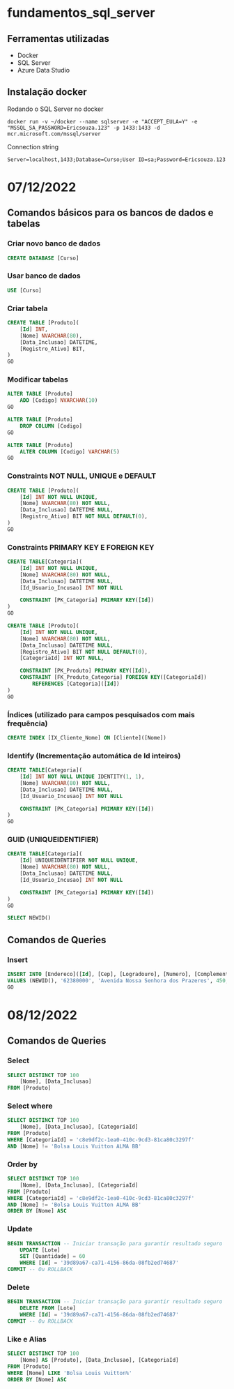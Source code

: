 # fundamentos_sql_server

## Ferramentas utilizadas
- Docker
- SQL Server
- Azure Data Studio

## Instalação docker
Rodando o SQL Server no docker

```docker run -v ~/docker --name sqlserver -e "ACCEPT_EULA=Y" -e "MSSQL_SA_PASSWORD=Ericsouza.123" -p 1433:1433 -d mcr.microsoft.com/mssql/server```

Connection string

```Server=localhost,1433;Database=Curso;User ID=sa;Password=Ericsouza.123```

# 07/12/2022
## Comandos básicos para os bancos de dados e tabelas

### Criar novo banco de dados
```SQL
CREATE DATABASE [Curso]
```

### Usar banco de dados
```SQL
USE [Curso]
```

### Criar tabela
```SQL
CREATE TABLE [Produto](
    [Id] INT,
    [Nome] NVARCHAR(80),
    [Data_Inclusao] DATETIME,
    [Registro_Ativo] BIT,
)
GO
```

### Modificar tabelas
```SQL
ALTER TABLE [Produto]
    ADD [Codigo] NVARCHAR(10)
GO

ALTER TABLE [Produto]
    DROP COLUMN [Codigo]
GO

ALTER TABLE [Produto]
    ALTER COLUMN [Codigo] VARCHAR(5)
GO
```

### Constraints NOT NULL, UNIQUE e DEFAULT
```SQL
CREATE TABLE [Produto](
    [Id] INT NOT NULL UNIQUE,
    [Nome] NVARCHAR(80) NOT NULL,
    [Data_Inclusao] DATETIME NULL,
    [Registro_Ativo] BIT NOT NULL DEFAULT(0),
)
GO  
```

### Constraints PRIMARY KEY E FOREIGN KEY
```SQL 
CREATE TABLE[Categoria](
    [Id] INT NOT NULL UNIQUE,
    [Nome] NVARCHAR(80) NOT NULL,
    [Data_Inclusao] DATETIME NULL,
    [Id_Usuario_Incusao] INT NOT NULL

    CONSTRAINT [PK_Categoria] PRIMARY KEY([Id])
)
GO

CREATE TABLE [Produto](
    [Id] INT NOT NULL UNIQUE,
    [Nome] NVARCHAR(80) NOT NULL,
    [Data_Inclusao] DATETIME NULL,
    [Registro_Ativo] BIT NOT NULL DEFAULT(0),
    [CategoriaId] INT NOT NULL,

    CONSTRAINT [PK_Produto] PRIMARY KEY([Id]),
    CONSTRAINT [FK_Produto_Categoria] FOREIGN KEY([CategoriaId])
        REFERENCES [Categoria]([Id])
)
GO 
```

### Índices (utilizado para campos pesquisados com mais frequência)
```SQL
CREATE INDEX [IX_Cliente_Nome] ON [Cliente]([Nome])
```

### Identify (Incrementação automática de Id inteiros)
```SQL
CREATE TABLE[Categoria](
    [Id] INT NOT NULL UNIQUE IDENTITY(1, 1),
    [Nome] NVARCHAR(80) NOT NULL,
    [Data_Inclusao] DATETIME NULL,
    [Id_Usuario_Incusao] INT NOT NULL

    CONSTRAINT [PK_Categoria] PRIMARY KEY([Id])
)
GO
```

### GUID (UNIQUEIDENTIFIER)
```SQL
CREATE TABLE[Categoria](
    [Id] UNIQUEIDENTIFIER NOT NULL UNIQUE,
    [Nome] NVARCHAR(80) NOT NULL,
    [Data_Inclusao] DATETIME NULL,
    [Id_Usuario_Incusao] INT NOT NULL

    CONSTRAINT [PK_Categoria] PRIMARY KEY([Id])
)
GO

SELECT NEWID()
```

## Comandos de Queries

### Insert
```SQL
INSERT INTO [Endereco]([Id], [Cep], [Logradouro], [Numero], [Complemento], [Bairro], [Municipio], [Estado])
VALUES (NEWID(), '62380000', 'Avenida Nossa Senhora dos Prazeres', 450, 'Casa', 'Centro', 'Guaraciaba do Norte', 'CE')
GO
```

# 08/12/2022

## Comandos de Queries

### Select
```SQL
SELECT DISTINCT TOP 100
    [Nome], [Data_Inclusao]
FROM [Produto]
```

### Select where
```SQL
SELECT DISTINCT TOP 100
    [Nome], [Data_Inclusao], [CategoriaId]
FROM [Produto]
WHERE [CategoriaId] = 'c8e9df2c-1ea0-410c-9cd3-81ca80c3297f'
AND [Nome] != 'Bolsa Louis Vuitton ALMA BB'
```

### Order by
```SQL
SELECT DISTINCT TOP 100
    [Nome], [Data_Inclusao], [CategoriaId]
FROM [Produto]
WHERE [CategoriaId] = 'c8e9df2c-1ea0-410c-9cd3-81ca80c3297f'
AND [Nome] != 'Bolsa Louis Vuitton ALMA BB'
ORDER BY [Nome] ASC
```

### Update
```SQL
BEGIN TRANSACTION -- Iniciar transação para garantir resultado seguro
    UPDATE [Lote] 
    SET [Quantidade] = 60
    WHERE [Id] = '39d89a67-ca71-4156-86da-08fb2ed74687'
COMMIT -- Ou ROLLBACK
```

### Delete
```SQL
BEGIN TRANSACTION -- Iniciar transação para garantir resultado seguro
    DELETE FROM [Lote] 
    WHERE [Id] = '39d89a67-ca71-4156-86da-08fb2ed74687'
COMMIT -- Ou ROLLBACK
```

### Like e Alias
```SQL
SELECT DISTINCT TOP 100
    [Nome] AS [Produto], [Data_Inclusao], [CategoriaId]
FROM [Produto]
WHERE [Nome] LIKE 'Bolsa Louis Vuitton%'
ORDER BY [Nome] ASC
```